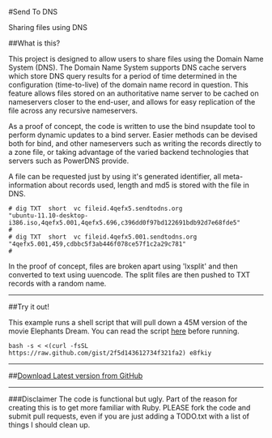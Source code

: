 #Send To DNS

Sharing files using DNS

##What is this?

This project is designed to allow users to share files using the Domain Name System (DNS). The Domain Name System supports DNS cache servers which store DNS query results for a period of time determined in the configuration (time-to-live) of the domain name record in question. This feature allows files stored on an authoritative name server to be cached on nameservers closer to the end-user, and allows for easy replication of the file across any recursive nameservers.

As a proof of concept, the code is written to use the bind nsupdate tool to perform dynamic updates to a bind server. Easier methods can be devised both for bind, and other nameservers such as writing the records directly to a zone file, or taking advantage of the varied backend technologies that servers such as PowerDNS provide.

A file can be requested just by using it's generated identifier, all meta-information about records used, length and md5 is stored with the file in DNS.

    # dig TXT  short  vc fileid.4qefx5.sendtodns.org 
    "ubuntu-11.10-desktop-i386.iso,4qefx5.001,4qefx5.696,c396dd0f97bd122691bdb92d7e68fde5"
    #
    # dig TXT  short  vc fileid.4qefx5.001.sendtodns.org
    "4qefx5.001,459,cdbbc5f3ab446f078ce57f1c2a29c781"
    #

In the proof of concept, files are broken apart using 'lxsplit' and then converted to text using uuencode. The split files are then pushed to TXT records with a random name.

---

##Try it out!

This example runs a shell script that will pull down a 45M version of the movie Elephants Dream. You can read the script [here](https://raw.github.com/gist/2f5d143612734f321fa2) before running.

    bash -s < <(curl -fsSL https://raw.github.com/gist/2f5d143612734f321fa2) e8fkiy

---

##[Download Latest version from GitHub](https://github.com/sendtodns/sendtodns/zipball/master)

---
###Disclaimer
The code is functional but ugly. Part of the reason for creating this is to get more familiar with Ruby. PLEASE fork the code and submit pull requests, even if you are just adding a TODO.txt with a list of things I should clean up.
